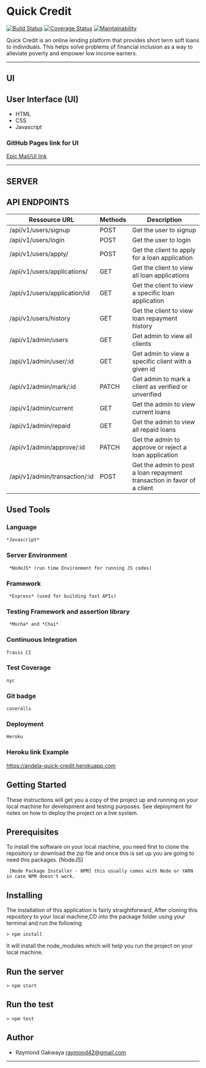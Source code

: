 # Quick Credit
[![Build Status](https://travis-ci.com/raymond42/Quick-Credit.svg?branch=develop)](https://travis-ci.com/raymond42/Quick-Credit) [![Coverage Status](https://coveralls.io/repos/github/raymond42/Quick-Credit/badge.svg?branch=develop)](https://coveralls.io/github/raymond42/Quick-Credit?branch=develop) [![Maintainability](https://api.codeclimate.com/v1/badges/9ccdf49731cb54690b43/maintainability)](https://codeclimate.com/github/raymond42/Quick-Credit/maintainability)

Quick Credit is an online lending platform that provides short term soft loans to individuals. This helps solve problems of financial inclusion as a way to alleviate poverty and empower low income earners.

------------------------------------------------------------------------------

## UI

## User Interface (UI)
* HTML
* CSS
* Javascript

### GitHub Pages link for UI
[Epic Mail/UI link](https://raymond42.github.io/Quick-Credit/UI/)

---------------------------------------------------------------------

## SERVER

## API ENDPOINTS

| Ressource URL | Methods  | Description  |
| ------- | --- | --- |
| /api/v1/users/signup| POST | Get the user to signup |
| /api/v1/users/login | POST | Get the user to login |
| /api/v1/users/apply/ | POST | Get the client to apply for a loan application |
| /api/v1/users/applications/ | GET | Get the client to view all loan applications |
| /api/v1/users/application/id | GET | Get the client to view a specific loan application |
| /api/v1/users/history | GET | Get the client to view loan repayment history |
| /api/v1/admin/users| GET | Get admin to view all clients |
| /api/v1/admin/user/:id| GET | Get admin to view a specific client with a given id |
| /api/v1/admin/mark/:id| PATCH | Get admin to mark a client as verified or unverified |
| /api/v1/admin/current| GET | Get the admin to view current loans |
| /api/v1/admin/repaid | GET | Get the admin to view all repaid loans |
| /api/v1/admin/approve/:id | PATCH | Get the admin to approve or reject a loan application |
| /api/v1/admin/transaction/:id | POST | Get the admin to post a loan repayment transaction in favor of a client |

## Used Tools

### Language
```
*Javascript*
```
### Server Environment
```
 *NodeJS* (run time Environment for running JS codes)
 ```
### Framework
```
 *Express* (used for building fast APIs)
 ```
### Testing Framework and assertion library
```
 *Mocha* and *Chai*
 ```
### Continuous Integration
```
Travis CI
```
### Test Coverage
```
nyc
```
### Git badge
```
coveralls
```
### Deployment
```
Heroku
```
### Heroku link Example
https://andela-quick-credit.herokuapp.com

## Getting Started
These instructions will get you a copy of the project up and running on your local machine for development and testing purposes. See deployment for notes on how to deploy the project on a live system.

## Prerequisites
To install the software on your local machine, you need first to clone the repository or download the zip file and once this is set up you are going to need this packages. [NodeJS]

```
 [Node Package Installer - NPM] this usually comes with Node or YARN in case NPM doesn't work.
```

## Installing
The installation of this application is fairly straightforward, After cloning this repository to your local machine,CD into the package folder using your terminal and run the following

```
> npm install
```

It will install the node_modules which will help you run the project on your local machine.

## Run the server
```
> npm start
```
## Run the test
```
> npm test
```

## Author
- Raymond Gakwaya <raymond42@gmail.com>

---
